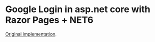 # Google Login in asp.net core with Razor Pages + NET6

[Original implementation](https://github.com/dotnet/AspNetCore.Docs/tree/main/aspnetcore/security/authentication/social/additional-claims/samples/3.x/ClaimsSample).

